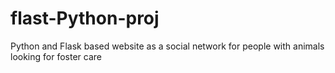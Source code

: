 # flast-Python-proj
Python and Flask based website as a social network for people with animals looking for foster care
